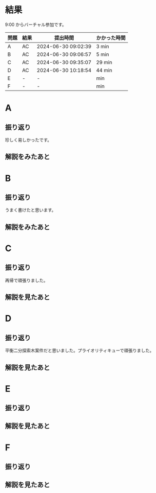 # 結果

9:00 からバーチャル参加です。

| 問題 | 結果 | 提出時間            | かかった時間 |
|------|------|---------------------|--------------|
| A    | AC   | 2024-06-30 09:02:39 | 3 min        |
| B    | AC   | 2024-06-30 09:06:57 | 5 min        |
| C    | AC   | 2024-06-30 09:35:07 | 29 min       |
| D    | AC   | 2024-06-30 10:18:54 | 44 min       |
| E    | -    | -                   |    min       |
| F    | -    | -                   |    min       |

# A

## 振り返り

珍しく易しかったです。

## 解説をみたあと

# B

## 振り返り

うまく書けたと思います。

## 解説をみたあと

# C

## 振り返り

再帰で頑張りました。

## 解説を見たあと

# D

## 振り返り

平衡二分探索木案件だと思いました。プライオリティキューで頑張りました。

## 解説を見たあと

# E

## 振り返り

## 解説を見たあと

# F

## 振り返り

## 解説を見たあと
